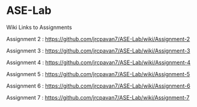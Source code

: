 # ASE-Lab

Wiki Links to Assignments



Assignment 2 :  https://github.com/jrcpavan7/ASE-Lab/wiki/Assignment-2

Assignment 3 : https://github.com/jrcpavan7/ASE-Lab/wiki/Assignment-3

Assignment 4 : https://github.com/jrcpavan7/ASE-Lab/wiki/Assignment-4

Assignment 5 : https://github.com/jrcpavan7/ASE-Lab/wiki/Assignment-5

Assignment 6 : https://github.com/jrcpavan7/ASE-Lab/wiki/Assignment-6

Assignment 7 : https://github.com/jrcpavan7/ASE-Lab/wiki/Assignment-7
